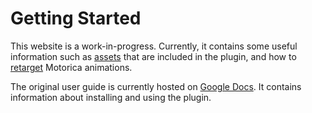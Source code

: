 # Getting Started

This website is a work-in-progress. Currently, it contains some useful information such as [assets](../included-assets/) that are included in the plugin, and how to [retarget](../retargeting/) Motorica animations.

The original user guide is currently hosted on [Google Docs](https://docs.google.com/document/d/e/2PACX-1vSEqmBBs6cngvLE4BB4AVtasH601Gsfe5rLUPssLbWOacWo-mXegOY53pn8IZxsUS6O7KsMPtELplIy/pub). It contains information about installing and using the plugin.